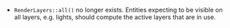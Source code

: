 - `RenderLayers::all()` no longer exists. Entities expecting to be visible on all layers, e.g. lights, should compute the active layers that are in use.
